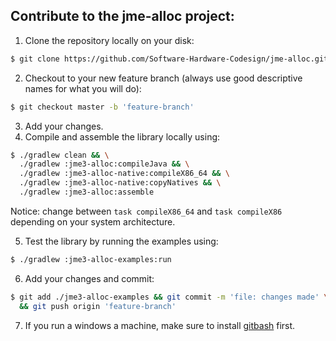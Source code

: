 ## Contribute to the jme-alloc project: 
1) Clone the repository locally on your disk: 
```bash
$ git clone https://github.com/Software-Hardware-Codesign/jme-alloc.git
```
2) Checkout to your new feature branch (always use good descriptive names for what you will do): 
```bash
$ git checkout master -b 'feature-branch'
```
3) Add your changes.
4) Compile and assemble the library locally using:
```bash
$ ./gradlew clean && \
  ./gradlew :jme3-alloc:compileJava && \
  ./gradlew :jme3-alloc-native:compileX86_64 && \
  ./gradlew :jme3-alloc-native:copyNatives && \
  ./gradlew :jme3-alloc:assemble
```
Notice: change between `task compileX86_64` and `task compileX86` depending on your system architecture.

5) Test the library by running the examples using: 
```bash
$ ./gradlew :jme3-alloc-examples:run
```

6) Add your changes and commit:
```bash
$ git add ./jme3-alloc-examples && git commit -m 'file: changes made' \
  && git push origin 'feature-branch'
```

7) If you run a windows a machine, make sure to install [gitbash](https://git-scm.com/download/win) first.

